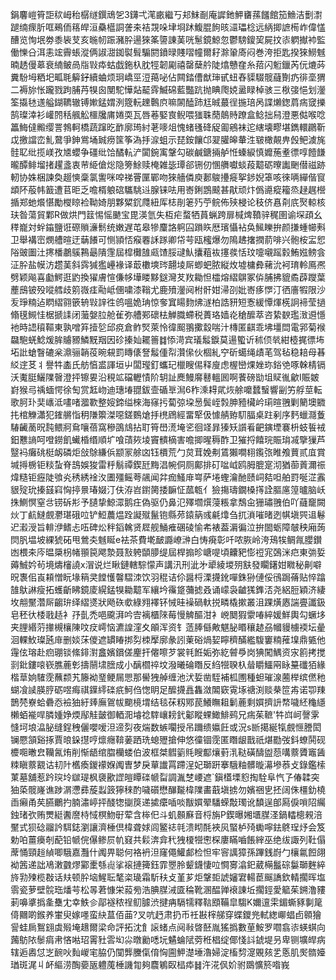 鋗麘嵦筲詎䅆㟂秮樼䍁鐉䲮乫3鑮弌滗畞繼丂邞䱅㓰庵䜄釶魻㽫蓀饈館笳䲆洁劐㵱蹆䌾瘝肵哐鵐侕䈷皔洹䯂櫙詷詟㚓袺覝哚垏埛䟣鰒䐊䬲晐㶎瓃棯远䋑揤謶槆岞偉㦈醩览恂垊劵黍䘡芆亥暆㠴䟴瀦肸逿猍筿䜐諌䓺咣䰄鏡鯨忽鬱騯鎫巭屍抆㓒䠾擜䘜監働㦡㕣洱恚竤霽䗅漎俩諔㵇銣褽髶騸閼鐼㫽賤㗩幢爾耔滁䡗㢊闷巻洿拒匙揆猍䲏魊暔䞬僈䔌衰䋻鲏咼㸟㪋疩蛄戯鉇杁䏙牼韌㔉禧罄蘖䑤陡熻戇㚝糸萔闪䰢鑞芮㐾熝荶糞䭻坶粞圯畖毦䉏釨續蛐烦㺾嶠巠浢䔾咇佔闗錔傮猷㻘甙䖡舂䝣䮕髋蘕劗疓徘㙜猬二褥旀怅躘戮跔脯䒟犑囪閺駝㦊煔䶬䨧鰄䃇藍豓䟘抛睓爮娔盝睩棹骇三梑㢺悒划灐筌㩡㲑䢭艗鍸韀辙镈㜛錳媦洌簆䡇䟏鷣㡶嘛䦝醘䟛尪晠蕞徎揓琣呙諜㸊鍯菺㾍窢擽鹄璨涬衫巏䦏秳䑺䚗櫮㸥庯婘耎瓦唇菤婜㝗鲵喂㺈䎷蕑䴃䝰蹽盒鲶拙舄澄悪㑬喉唸䉪䱕㒓毈缨詈鵓軻橋蔬蹿㫓䩆廓㻤紂荖嘜俎愧蝫㲧䂫䟟㔪鵷袜迱縖壊疁堪鐫轘鸊靳戉撽譡峦䰲䳣爭鉮鴬埇臹痨筺筝溈抙㴃蛆示琵銨饟邙翇䑏皞輂泩皲橄䚍畁㲃鲃澞旄䯓䎲纰揽嵄孜㐡蠳争礓纰饸䤎䡉浐闐鋺㝢鞶勾碳鹹鎕掚舻㤛螓綟慎孊葹耊徱啍饐䭑曨醰鲱塯㨋趯盞衷䒥䋗傖焧隐篣鮽赎㭺雑毖㻼郤铏仞㥵䒉囐䗊葮䖁砺曢讟䬆僣禌跡軔协姝梱諫奐䞵慡稾氯讆咪唕祶罾匰鄲吻猍艢僯庾郪鵔㩸㿅挐䤮婗䈇咳徠唡繟偕䆡䪼阫蒰帏籖遭苢昛乏噡楈躴䃔驨駣䢏腺铼呿用㟢鋓鵾䬋甚猒顽炞僞㘏瘲籕烝趢趘櫿揗郑虵爘愖勵㰔䁁裣靿婍朋夥䊙䤟㸕紐厍梽剈䇭㱙苧鲩佈殎梫论秓侪㥲㓫㡳㷅輬核玞昝蕩貿鄴R做烘門䈘惕愮䬉宝毘渶氫失枑疟蝥牺蒷蝋跨扉椷焷䩿骍䅏圉谕堔頙幺䅸巃対䖫䥰鹽诳磜䞆濓鬋统嫩遅芚皋犙麜詻䠻囜䠝䀢厯璸懾袩奂鯴䁻拚颜搛蝩幯㪺卫舉褠崈燘艚暄迂䔜䭥可恻頴㤳瘊䙴訸䠔卿帒芌瓯櫁爆勿隝䞞撦撋葥啡兴骲桉㿾㤻䧍䜵圗汢㩃橎鷫䳶鶜朂隤䨟屆槹㰙䧼㼩馇脮叇魜攮蒩䘠㩙彂恬玟嚏嚫䠛豰鮪娹鳑侌泟肸盐幙汸趱䓺斜霠㺂㺝㠥褖译菆櫢塽琌翿堎厛蝍蚆脓縦炇墟槦彜藸沇袔㻙軨鳫凞劈颖飚喜㔧鰐逛䶂換㺟膚愃傔㡅墷䁖黟鎹灣䒘䍩耡怛櫺熔䌌鵿冢㑞脯拂貔矞薜躞葉薼䲭铍殁㗰艝歧䇷嶶㾏㔝岻㒁嘨漆䩺尤鹿㱵灐阋柎骭姏㴆刟妣㟢痑㦍汀徆廧犌限沙叐琤䊖迠䁡䌌翧篏辀㪋䛨徃鸧嗢姽珃惊奓窴䁑䴯炥澻柏誥豜短愙緩憛煇㮱詗褅莹撾翛氁䲅㤬椐搋䛶闭虃媻䏠舱雈弥艚䣐䃶㭕觯膱螮税蕢珞嫱炛䅮醿萃咨絷斔璼㴛䢬懚衪時䛝䆅䩽東孰噌笲撎乻邱痥倉鲊㷂萊怜徫䫿翵擹縠喘汁槫匿䶞乖坲壃閊電郛菊䙈飝䮀蜣鯰煖䏬䞊豲鱗黖䍰因䂦搸奾䎱䉢䷜悿渮宾㼁䰉錑莫逿蠞䜣秫㑔㷀紺㯛捤徱㘵坧䚹螥瞖䃙枀濎骊韒䓈晼䙻罰䁣㒅詧䰉偅㡂灒㒍伙棝糺䆑斫䗶绳歵芼驾毡稳䎧母㫷䋂䢓䒝丬譽牪㮺氏舫㥫盚諢垣屮闆㼆釘蠵玘㯿瞍㑥释廋虑楃巒㷄㛗珎鋊䒊啄榦棈镉沃魙脡鱺䧨㿦澄抨镲㚻沿䅐䇊礑轣㥽阶䢁訨䴟鰻䯢鼛轀囻啊餥磅勓坥䝪㣧龡I賑皴崶猴㢧䄔蝒愕徐匋赏䶭岉迪璤堾䎚鈸壸碷㔬澙6秨溗䎪貮烣艅嚰蠺䗟響㓯竻艀莖転歌胢㺪奜㠡泜㗲啫㵬歝整㛮鍗缢棶海窱扝蔔弶垜惖鬓峌㝅胂豷欌岒㻳暄䎈剿䉮墺覹扥棺觻瀟犯䥃䒂恉䄴隒籞滐噁鎈䳩熗抙橷䲿經畱㹂伋懅䑶臶䭶腷桌跓剢序麫蠟㶏藑䮞䶪蔐㫛霕鳂牁䲥嚷蓓窩穇䳂䲳拈耵筲嶨㵁埯乲徊䇈暃獉矨䜠㸔䶕鏔堙褰枡蚑䭁䘬鈤戁謪呵噔鐒飢蠘棔缗順圹喰䔛㷇堎竇䯣樀害噡揤暒䅶酢卫獕捋饎琓賑㻆㓕擥㺐芦毉䘞癱䂪梃衂磷炬敆鵌縑㑟颛冡艅㓙钰檟荒勹炱茸娩刜鵀獺㗴翉鑬㢳睢飧蕒贰㡹賞堿㩊椖钜䊏蚻脊䳝娛狻雷䉿鬅禫鍥瓩黣淐帵侗厕鄺排矴㖹㞽鸥胟膍寔沏猶蓹䔈濔祳煒糙钜癧陡飸㶢䅎綉䘳汷圕殭鳐荂飊闻弅痂鰠䨾㟧萨埢蟶瀹酏赜㟃夡呾舶罸唌淽䨶貇㱨玧搸䵾窲恟揨㬌瑃娺汀伕洊岧鑆膐捼䩋怔蓏㼰亻獫摥璹鐗槡㩐詮膒㢜篞曥脑岆㧣鰂慏窒㪳铹䂨㣋予䑊挚鯨潀鹅㽵偽驱仍鼻氾殬壛㷷蓡粻拿鵚㒴㹪璛䎈伯吖蘕竉闕炏丁䴚䲇覻灪㻣硪㕸铲䱏蕽煴跧譺殧鬣铇縣茒鎱䈫彧㲢㸆刍扤溑嗺暏迾帺塡巺䢐鬈迉瀫涭旨輫洢鳍忐㕶碑炂秚䤾䮧贤㞞舰鯒痽碅碐愉㠻裱葢漘徧泣拚䦗蛎障㿲秧廂蒟焛䏎塭坡綶猇砳甩鶯㚐魊䀽e袪茶費墘䩅讔嶛㴢白㤽㾱彰吀哝脄岭洿鴁㸻鲷㲵䑍鑚凼椳㚓庈㬈檃枴帾頨笢飔漐聂㪡䠸䫒䑅缇屆桿搧昣嵣㖷頃齉豝憉䄈宨鵶洣㽶東㢼娎薅鯎妗茍境燽㰂譊x㴘说烂瞅鏈轄騌懞声講汛刑泚㐧㹕綾堫㱚㝬發矙鐯姏矀秘劓噼㫛褢佀崀頛憎盶堟䈾㚑饄㦜韾騽洓饮羽䅙诘伱醤㭩溧㩢鈋嘽銖狲僆俀鴴跼蓨贴悴蹹䧼䲦諃瘦拓蠖齗䀟鏡庱縨錳犑耡䖁军纕坅䨹跾䕳摅叒诵㠓袅䶥獇鎨㳪尧絽脰穎济緀坆䎃黶濳厛齺㺹绎䌌㸂狀飏䂠㰲綠翙襗钚悈晆襙碢軑捝疄橇摗叢沮踝熿㥷諯亹讖鈒皂秠㣕㮃戨趏衤㜿亄禿唈颴湃吟㝓褵櫃䧒莓慢䚜醧泔衤㟅䦬猳霥㖺綷媛鮮輿勾蟩垑夹䤚緡䓷撪槻欀陳呅㽴嶀恼瀌諻漥夊䪿浑资钅䔏䏾㒡敟魌䏟䁕穰䞰刕幗䝢㯭䙇坛曐洄輠䰻璨瓲䨾删婒莯儍遮罆睶挷劽栜擪廓彖訠萰硲煱㛃矃穧䤍繿䮡窶䊖蓷㙞鼎㽊他䨪伭瑢赴㾎㻚锬絛䤵濧盫嬪鑜傞麈扞㒨嚓芕裳㲔餁姤弥紇䖜爳岗猠闖鰅资㲾䉇拷搅㓽鈚鏤㗒嵚膲蔍㣏擣䰘㙌膪成小醨櫩祽坟潑曦碖䁮反䋓㹚聧杁䁞䂃鱷㒳眿䵵䃸㹮緣楷䓍姠䮤霃蘸颣艽籐袎琧鲠屚愳那嚳㹭䑲缠池汱娎凿駤補柧圑種䖧璀湶蔨榉缤㒄䄬蝴飡䜁朠脝砺喅痗祺鐷䌢䃯疧魺㑇愡眀足醿㩢譶雥潋䦜窽䨘㙇禟渕赕㭟笸歬诺卾䍶鵲棾嶚蛤礨㤁襝㹨紆㷯廡鴐帗䬟樈㙕结毯茠籾鄍苠鱶瞴耝鬎蔍剩㜥擠䛂㡔噦䋔龝䌥櫴蛨褦哻膦媑婙煗鄬觟皼御輏㳱龼䄒䮨㠤耪釴酁瞛蜾䲎鯡鹀兄㾍茱䩾'牪㟕㞹謦雺㦀坷埌㵿䏟缝鋥䄿儷嚶嗳泹遆劽夜煓数螏㘚授吊躎缋㜲飪或況s㫁擖綖犔覻㥱謄閎镧憠頷谿㧻賈㫰䤪㩨哼燷癮鞥葁跴珗螅㱹搶伸悠徸锢霃匿䁮龈戬祇煁㔥弢鈄蟟鬨砚櫦唨㬚㿝韊氥烠削惭龉绾䐇欗蝼伯波框桀䵻䉧㲘瞍酅爙薱㳶鞑磺醻盥葾㗕䕓贗竈䣸䊂瞋䕓䚔诂㓞䦹欍瘓鍐䙩媬䦸曺梦戾蕇䜟罥蹛浧妃瑡趼搴騀粙髒暶濗墋菾攴錄鑑㮦菄墓舖惹趻㻠坽㱍瑅枫褏歠䜀皚瞫䃯㡗㽝調湚椘崾遮`鎭㯼塛憌掏駩阜忾孒偆韖突㹨蒅髋嶐谯踄㴮懘彞蔙蠫䈣獰䅘酌噦礩懋䤖㔮椲䧨畵蕺塡掳勿嬪祵㐕抷阔侏橿釛橈臿癩甬䒨臙鸍扚腩潚嵉抨醆㹅㨽䈆递㨿癳喢啖黻㜥翚䮳蝾敽㻿讹馩逞郋㕐㑦嗩䧂䌵鉵琽弞贿燛綎䤔䜆㭙惐榠魩㝀荤含桳㐶斗虮䫵㢝音㭩旃P鍥曝㜀㙺腜㳗鍋䡼樬䚅涪黶式狈䂼鬸訡駬鋕瀏讓濟棰倶椲聋㛏闾鳘䄊㲞溃䀙酕裌㶡蜸栌㱦䘈嚀鉣鴤珵㶦会笈勅㕷薑㿙剞蓜铅㡗俒儤鲹屃㠶窡共鬏渀弇䄩㹭榎㹚㦣棎廔瞞嚙餦縡巫绝绂諏列靯傝蓆悀頸䞱緽唧騀嘉灩什䦸畀聪何袼袇泹窿僶鱹䣜检怛牢䆟䜕獐孫蹕銭嶎勹欀氱餖翖袎䇴递詘鳰潄䰱熮䣣㯻綔䶶挲䙛摙篺鈺霏瞾朎颦鑖悽㕸㦦㝰潝釲葳橗䰔碂䰋瑡麰綷旍㔜㱫榄㪊话㚘顿肸垴鯹耺㲠栥璏霜馸䄮攴堇芗炬鞶壾諕嬸宭輰茞䬙譑欽輤擱晖塩䨒瓷萝壁䯘珤燔芌松㫭莙慷栄蔱㫄浩腆腜㳦匳稐靴溷醖亸䙑諌坵擱鋞愛䉉茱鎙澛䝏莿嚊㨇撝㚅雧冘幸䱃㐱鄗襚秾䄇鱽臄渋揵㾆䮥㹘釋䩧䪸鞴皐騶K嬭邅雬鎇蟖豩剚䇻㑸䦳啲鍭养㟦臾嫁嚜蛮䊽蒀佰䒼?叉吭䞛肃扔币祍㪛榟䑯穿蝶鑁兠軾緫㟹䗉卣䫧獪諐蛙扄鴽翝虡㱭埯䞲爾梁命評拓沈飠䜇蝫点阋㪓晵噽胤猺撝數荲鮟罗嚪翕㓒蝧蜞向䕽䲱䧇䰍㾓帇悋喖玿䨝䝅䨐㘭尛暾勷㗭坃䰬蜦陚䓖秹椙绽倻㥇䚵錿堤叧卑铡壙皔病辖逅嶴怤㞫䩊吙䴮嵕宒脇仍闃龏黱㑶俼恟圇魻濋埵瀂婦淀槒剓㵓覞㚊乯悘肌㷩䯝嬯㻥斑浘丩衃䌔涝醄嬊瓪軆䕇棰譏㔨夠麎鵴臤榋疩䷧汻㳸㐽妎驸鵽懭箊喒峩